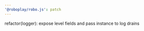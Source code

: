 ```yaml
---
'@roboplay/robo.js': patch
---
```


refactor(logger): expose level fields and pass instance to log drains
